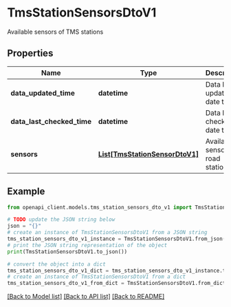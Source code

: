 # TmsStationSensorsDtoV1

Available sensors of TMS stations

## Properties

Name | Type | Description | Notes
------------ | ------------- | ------------- | -------------
**data_updated_time** | **datetime** | Data last updated date time | 
**data_last_checked_time** | **datetime** | Data last checked date time | 
**sensors** | [**List[TmsStationSensorDtoV1]**](TmsStationSensorDtoV1.md) | Available sensors of road stations | 

## Example

```python
from openapi_client.models.tms_station_sensors_dto_v1 import TmsStationSensorsDtoV1

# TODO update the JSON string below
json = "{}"
# create an instance of TmsStationSensorsDtoV1 from a JSON string
tms_station_sensors_dto_v1_instance = TmsStationSensorsDtoV1.from_json(json)
# print the JSON string representation of the object
print(TmsStationSensorsDtoV1.to_json())

# convert the object into a dict
tms_station_sensors_dto_v1_dict = tms_station_sensors_dto_v1_instance.to_dict()
# create an instance of TmsStationSensorsDtoV1 from a dict
tms_station_sensors_dto_v1_from_dict = TmsStationSensorsDtoV1.from_dict(tms_station_sensors_dto_v1_dict)
```
[[Back to Model list]](../README.md#documentation-for-models) [[Back to API list]](../README.md#documentation-for-api-endpoints) [[Back to README]](../README.md)


